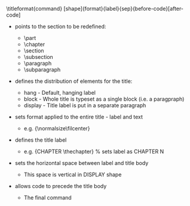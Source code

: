 
\\titleformat{command}
  [shape]{format}{label}{sep}{before-code}[after-code]
  
  * <command> points to the section to be redefined:
  
      - \part
      - \chapter
      - \section
      - \subsection
      - \paragraph
      - \subparagraph
      
  * <shape> defines the distribution of elements for the title:
  
      - hang - Default, hanging label
      - block - Whole title is typeset as a single block (i.e. a paragpraph)
      - display - Title label is put in a separate paragraph
      
  * <format> sets format applied to the entire title - label and text
      
      - e.g. {\normalsize\filcenter}
      
  * <label> defines the title label
  
      - e.g. {CHAPTER \thechapter} % sets label as CHAPTER N
  
  * <sep> sets the horizontal space between label and title body
  
    - This space is vertical in DISPLAY shape
    
  * <before-code> allows code to precede the title body
  
    - The final command 